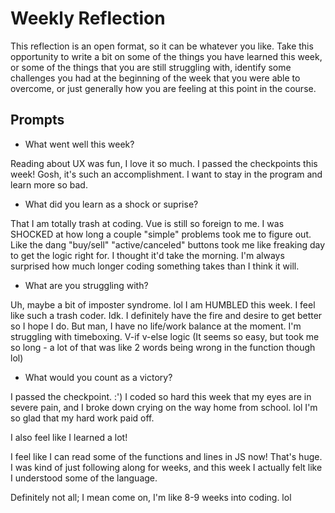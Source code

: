 # Weekly Reflection
This reflection is an open format, so it can be whatever you like. Take this opportunity to write a bit on some of the things you have learned this week, or some of the things that you are still struggling with, identify some challenges you had at the beginning of the week that you were able to overcome, or just generally how you are feeling at this point in the course.

## Prompts
- What went well this week?

Reading about UX was fun, I love it so much. I passed the checkpoints this week! Gosh, it's such an accomplishment. I want to stay in the program and learn more so bad. 

- What did you learn as a shock or suprise?

That I am totally trash at coding. Vue is still so foreign to me. I was SHOCKED at how long a couple "simple" problems took me to figure out. Like the  dang "buy/sell" "active/canceled" buttons took me like freaking day to get the logic right for. I thought it'd take the morning. I'm always surprised how much longer coding something takes than I think it will.
- What are you struggling with?

Uh, maybe a bit of imposter syndrome. lol I am HUMBLED this week. I feel like such a trash coder. Idk. I definitely have the fire and desire to get better so I hope I do. But man, I have no life/work balance at the moment. 
I'm  struggling with timeboxing. 
V-if v-else logic (It seems so easy, but took me so long - a lot of that was like 2 words being wrong in the function though lol)

- What would you count as a victory?

I passed the checkpoint. :') I coded so hard this week that my eyes are in severe pain, and I broke down crying on the way home from school. lol I'm so glad that my hard work paid off. 

I also feel like I learned a lot!

I feel like I can read some of the functions and lines in JS now! That's huge. I was kind of just following along for weeks, and this week I actually felt like I understood some of the language. 

Definitely not all; I mean come on, I'm like 8-9 weeks into coding. lol
